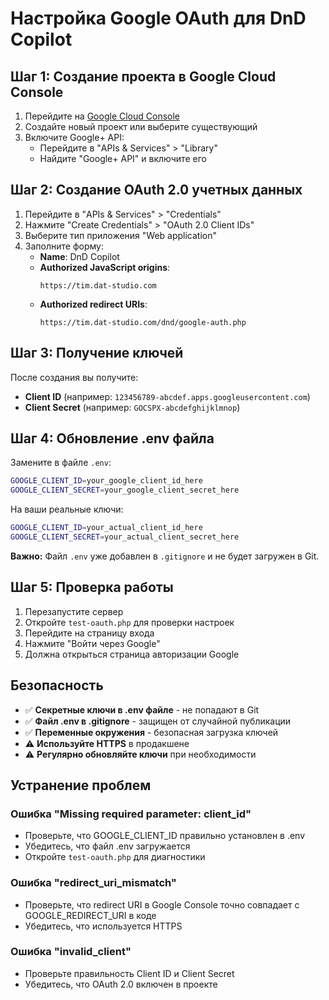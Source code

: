 # Настройка Google OAuth для DnD Copilot

## Шаг 1: Создание проекта в Google Cloud Console

1. Перейдите на [Google Cloud Console](https://console.cloud.google.com/)
2. Создайте новый проект или выберите существующий
3. Включите Google+ API:
   - Перейдите в "APIs & Services" > "Library"
   - Найдите "Google+ API" и включите его

## Шаг 2: Создание OAuth 2.0 учетных данных

1. Перейдите в "APIs & Services" > "Credentials"
2. Нажмите "Create Credentials" > "OAuth 2.0 Client IDs"
3. Выберите тип приложения "Web application"
4. Заполните форму:
   - **Name**: DnD Copilot
   - **Authorized JavaScript origins**: 
     ```
     https://tim.dat-studio.com
     ```
   - **Authorized redirect URIs**:
     ```
     https://tim.dat-studio.com/dnd/google-auth.php
     ```

## Шаг 3: Получение ключей

После создания вы получите:
- **Client ID** (например: `123456789-abcdef.apps.googleusercontent.com`)
- **Client Secret** (например: `GOCSPX-abcdefghijklmnop`)

## Шаг 4: Обновление .env файла

Замените в файле `.env`:
```bash
GOOGLE_CLIENT_ID=your_google_client_id_here
GOOGLE_CLIENT_SECRET=your_google_client_secret_here
```

На ваши реальные ключи:
```bash
GOOGLE_CLIENT_ID=your_actual_client_id_here
GOOGLE_CLIENT_SECRET=your_actual_client_secret_here
```

**Важно:** Файл `.env` уже добавлен в `.gitignore` и не будет загружен в Git.

## Шаг 5: Проверка работы

1. Перезапустите сервер
2. Откройте `test-oauth.php` для проверки настроек
3. Перейдите на страницу входа
4. Нажмите "Войти через Google"
5. Должна открыться страница авторизации Google

## Безопасность

- ✅ **Секретные ключи в .env файле** - не попадают в Git
- ✅ **Файл .env в .gitignore** - защищен от случайной публикации
- ✅ **Переменные окружения** - безопасная загрузка ключей
- ⚠️ **Используйте HTTPS** в продакшене
- ⚠️ **Регулярно обновляйте ключи** при необходимости

## Устранение проблем

### Ошибка "Missing required parameter: client_id"
- Проверьте, что GOOGLE_CLIENT_ID правильно установлен в .env
- Убедитесь, что файл .env загружается
- Откройте `test-oauth.php` для диагностики

### Ошибка "redirect_uri_mismatch"
- Проверьте, что redirect URI в Google Console точно совпадает с GOOGLE_REDIRECT_URI в коде
- Убедитесь, что используется HTTPS

### Ошибка "invalid_client"
- Проверьте правильность Client ID и Client Secret
- Убедитесь, что OAuth 2.0 включен в проекте

